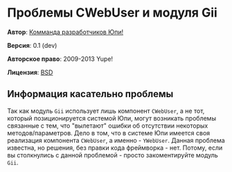 # Проблемы CWebUser и модуля Gii #

**Автор**: [Комманда разработчиков Юпи!](http://yupe.ru/contacts?from=docs)

**Версия**: 0.1 (dev)

**Авторское право**:  2009-2013 Yupe!

**Лицензия**: [BSD](https://github.com/yupe/yupe/blob/master/LICENSE)

## Информация касательно проблемы ##

Так как модуль `Gii` использует лишь компонент `CWebUser`, а не тот, который позиционируется системой Юпи, могут возникать проблемы связанные с тем, что "вылетают" ошибки об отсутствии некоторых методов/параметров. Дело в том, что в системе Юпи имеется своя реализация компонента `CWebUser`, а именно - `YWebUser`. Данная проблема известна, но решения, без правки кода фреймворка - нет. Потому, если вы столкнулись с данной проблемой - просто закоментируйте модуль `Gii`.